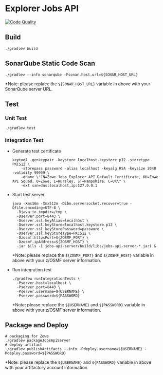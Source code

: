 # Explorer Jobs API

[![Code Quality](https://jayne.zowe.org:9000/api/project_badges/measure?project=explorer%3Ajobs-api-server&metric=alert_status)](https://jayne.zowe.org:9000/dashboard/index/explorer:jobs-api-server)

## Build

```
./gradlew build
```

## SonarQube Static Code Scan

```
./gradlew --info sonarqube -Psonar.host.url=${SONAR_HOST_URL}
```

*Note: please replace the `${SONAR_HOST_URL}` variable in above with your SonarQube server URL.

## Test

### Unit Test

```
./gradlew test
```

### Integration Test

- Generate test certificate

  ```
  keytool -genkeypair -keystore localhost.keystore.p12 -storetype PKCS12 \
      -storepass password -alias localhost -keyalg RSA -keysize 2048 -validity 99999 \
      -dname \"CN=Zowe Jobs Explorer API Default Certificate, OU=Zowe API Squad, O=Zowe, L=Hursley, ST=Hampshire, C=UK\" \
      -ext san=dns:localhost,ip:127.0.0.1
  ```

- Start test server

  ```
  java -Xms16m -Xmx512m -Dibm.serversocket.recover=true -Dfile.encoding=UTF-8 \
    -Djava.io.tmpdir=/tmp \
    -Dserver.port=8443 \
    -Dserver.ssl.keyAlias=localhost \
    -Dserver.ssl.keyStore=localhost.keystore.p12 \
    -Dserver.ssl.keyStorePassword=password \
    -Dserver.ssl.keyStoreType=PKCS12 \
    -Dzosmf.httpsPort=${ZOSMF_PORT} \
    -Dzosmf.ipAddress=${ZOSMF_HOST} \
    -jar $(ls -1 jobs-api-server/build/libs/jobs-api-server-*.jar) &
  ```

  *Note: please replace the `${ZOSMF_PORT}` and `${ZOSMF_HOST}` variable in above with your z/OSMF server information.

- Run integration test

  ```
  ./gradlew runIntegrationTests \
    -Pserver.host=localhost \
    -Pserver.port=8443 \
    -Pserver.username=${USERNAME} \
    -Pserver.password=${PASSWORD}
  ```

  *Note: please replace the `${USERNAME}` and `${PASSWORD}` variable in above with your z/OSMF server information.

## Package and Deploy

```
# packaging for Zowe
./gradlew packageJobsApiServer
# deploy artifact
./gradlew publishArtifacts --info -Pdeploy.username=${USERNAME} -Pdeploy.password=${PASSWORD}
```

*Note: please replace the `${USERNAME}` and `${PASSWORD}` variable in above with your artifactory account information.
